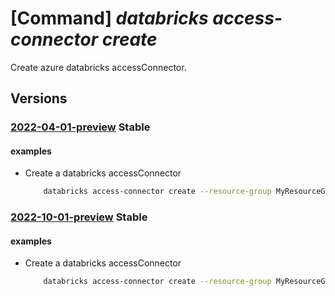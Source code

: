 # [Command] _databricks access-connector create_

Create azure databricks accessConnector.

## Versions

### [2022-04-01-preview](/Resources/mgmt-plane/L3N1YnNjcmlwdGlvbnMve30vcmVzb3VyY2Vncm91cHMve30vcHJvdmlkZXJzL21pY3Jvc29mdC5kYXRhYnJpY2tzL2FjY2Vzc2Nvbm5lY3RvcnMve30=/2022-04-01-preview.xml) **Stable**

<!-- mgmt-plane /subscriptions/{}/resourcegroups/{}/providers/microsoft.databricks/accessconnectors/{} 2022-04-01-preview -->

#### examples

- Create a databricks accessConnector
    ```bash
        databricks access-connector create --resource-group MyResourceGroup --name MyAccessConnector --location westus --identity-type SystemAssigned
    ```

### [2022-10-01-preview](/Resources/mgmt-plane/L3N1YnNjcmlwdGlvbnMve30vcmVzb3VyY2Vncm91cHMve30vcHJvdmlkZXJzL21pY3Jvc29mdC5kYXRhYnJpY2tzL2FjY2Vzc2Nvbm5lY3RvcnMve30=/2022-10-01-preview.xml) **Stable**

<!-- mgmt-plane /subscriptions/{}/resourcegroups/{}/providers/microsoft.databricks/accessconnectors/{} 2022-10-01-preview -->

#### examples

- Create a databricks accessConnector
    ```bash
        databricks access-connector create --resource-group MyResourceGroup --name MyAccessConnector --location westus --identity-type SystemAssigned
    ```
